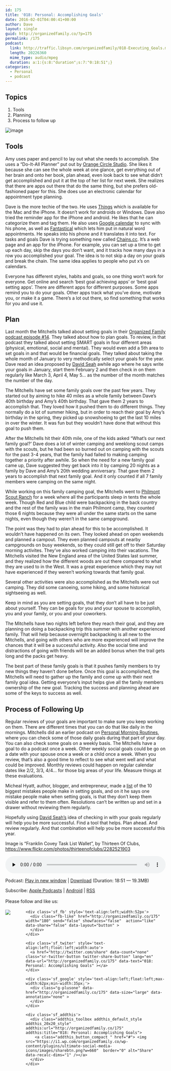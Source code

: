 ```yaml
---
id: 175
title: '018: Personal: Accomplishing Goals'
date: 2016-02-01T04:00:41+00:00
author: Dave
layout: single
guid: http://organizedfamily.co/?p=175
permalink: /175
podcast:
  link: http://traffic.libsyn.com/organizedfamily/018-Executing_Goals.mp3
  length: 20226360
  mime_type: audio/mpeg
  duration: a:1:{s:8:"duration";s:7:"0:18:51";}
categories:
  - Personal
  - podcast
---
```

## Topics

  1. Tools
  2. Planning
  3. Process to follow up

<img src="https://i2.wp.com/organizedfamily.co/wp-content/uploads/2016/01/task_lists.jpg?w=660" alt="image" data-recalc-dims="1" /> 

## Tools

Amy uses paper and pencil to lay out what she needs to accomplish. She uses a &#8220;Do-It-All Planner&#8221; put out by [Orange Circle Studio](http://www.orangecirclestudio.com/planners/do-it-all/). She likes it because she can see the whole week at one glance, get everything out of her brain and onto her book, plan ahead, even look back to see what didn&#8217;t get accomplished and put it at the top of her list for next week. She realizes that there are apps out there that do the same thing, but she prefers old-fashioned paper for this. She does use an electronic calendar for appointment type planning.

Dave is the more techie of the two. He uses [Things](https://culturedcode.com/things/) which is available for the Mac and the iPhone. It doesn&#8217;t work for androids or Windows. Dave also tried the reminder app for the iPhone and android. He likes that he can categorize them and tag them. He also uses [Google calendar](https://chrome.google.com/webstore/detail/google-calendar-by-google/gmbgaklkmjakoegficnlkhebmhkjfich?hl=en) to sync with his phone, as well as [Fantastical](https://flexibits.com/) which lets him put in natural word appointments. He speaks into his phone and it translates it into text. For tasks and goals Dave is trying something new called [Chains.cc](https://chains.cc/). It&#8217;s a web page and an app for the iPhone. For example, you can set up a time to get up each day, skip the days you don&#8217;t want, and it tracks how many days in a row you accomplished your goal. The idea is to not skip a day on your goals and break the chain. The same idea applies to people who put x&#8217;s on calendars.

Everyone has different styles, habits and goals, so one thing won&#8217;t work for everyone. Get online and search &#8216;best goal achieving apps&#8217; or &#8216;best goal setting apps&#8217;. There are different apps for different purposes. Some apps remind you to do your goals. Other apps track what you&#8217;ve done, motivate you, or make it a game. There&#8217;s a lot out there, so find something that works for you and use it.

## Plan

Last month the Mitchells talked about setting goals in their [Organized Family podcast episode #14](http://organizedfamily.co/). They talked about how to plan goals. To review, in that podcast they talked about setting SMART goals in four different areas (physical, emotional, social and mental). They would even add a 5th area to set goals in and that would be financial goals. They talked about taking the whole month of January to very methodically select your goals for the year. Dave read an idea proposed by [David Seah](http://davidseah.com/2007/02/groundhog-day-resolutions/) awhile ago where he says write your goals in January, start them February 2 and then check in on them regularly like March 3, April 4, May 5&#8230; as the number of the month matches the number of the day.

The Mitchells have set some family goals over the past few years. They started out by aiming to hike 40 miles as a whole family between Dave&#8217;s 40th birthday and Amy&#8217;s 40th birthday. That gave them 2 years to accomplish that. They loved how it pushed them to do different things. They normally do a lot of summer hiking, but in order to reach their goal by Amy&#8217;s birthday in the spring, they picked up snowshoeing to get the last 10 miles in over the winter. It was fun but they wouldn&#8217;t have done that without this goal to push them.

After the Mitchells hit their 40th mile, one of the kids asked &#8220;What&#8217;s our next family goal?&#8217; Dave does a lot of winter camping and weeklong scout camps with the scouts, but he had been so burned out on camping with the scouts for the past 3-4 years, that the family had failed to making camping together a priority after awhile. So when the need for a new family goal came up, Dave suggested they get back into it by camping 20 nights as a family by Dave and Amy&#8217;s 20th wedding anniversary. That gave them 2 years to accomplish that next family goal. And it only counted if all 7 family members were camping on the same night.

While working on this family camping goal, the Mitchells went to [Philmont Scout Ranch](http://www.scouting.org/Philmont.aspx) for a week where all the participants sleep in tents the whole week. Though Red and Blue child were backpacking in the back country and the rest of the family was in the main Philmont camp, they counted those 6 nights because they were all under the same starts on the same nights, even though they weren&#8217;t in the same campground.

The point was they had to plan ahead for this to be accomplished. It wouldn&#8217;t have happened on its own. They looked ahead on open weekends and planned a campout. They even planned campouts at nearby campgrounds on busy weekends, so they could still get off to their Saturday morning activites. They&#8217;ve also worked camping into their vacations. The Mitchells visited the New England area of the United States last summer, and they realized how the different woods are out there compared to what they are used to in the West. It was a great experience which they may not have experienced if they weren&#8217;t working towards that family goal.

Several other activities were also accomplished as the Mitchells were out camping. They did some canoeing, some hiking, and some historical sightseeing as well.

Keep in mind as you are setting goals, that they don&#8217;t all have to be just about yourself. They can be goals for you and your spouse to accomplish, you and your family, or you and your coworkers.

The Mitchells have two nights left before they reach their goal, and they are planning on doing a backpacking trip this summer with another experienced family. That will help because overnight backpacking is all new to the Mitchells, and going with others who are more experienced will improve the chances that it will be a successful activity. Also the social time and distractions of going with friends will be an added bonus when the trail gets long and the packs get heavy.

The best part of these family goals is that it pushes family members to try new things they haven&#8217;t done before. Once this goal is accomplished, the Mitchells will need to gather up the family and come up with their next family goal idea. Getting everyone&#8217;s input helps give all the family members ownership of the new goal. Tracking the success and planning ahead are some of the keys to success as well.

## Process of Following Up

Regular reviews of your goals are important to make sure you keep working on them. There are different times that you can do that like daily in the mornings. Mitchells did an earlier podcast on [Personal Morning Routines](http://organizedfamily.co/), where you can check some of those daily goals during that part of your day. You can also check some goals on a weekly basis. The Mitchells have a goal to do a podcast once a week. Other weekly social goals could be go on a date with your spouse once a week or a child once a week. When you review, that&#8217;s also a good time to reflect to see what went well and what could be improved. Monthly reviews could happen on regular calendar dates like 2/2, 3/3, 4/4&#8230; for those big areas of your life. Measure things at these evaluations.

Micheal Hyatt, author, blogger, and entrepreneur, made a [list](https://michaelhyatt.com/10-biggest-goalsetting-mistakes.html) of the 10 biggest mistakes people make in setting goals, and on it he says one mistake people make when setting goals, is that they don&#8217;t keep them visible and refer to them often. Resolutions can&#8217;t be written up and set in a drawer without reviewing them regularly.

Hopefully using [David Seah&#8217;s](http://davidseah.com/2007/02/groundhog-day-resolutions/) idea of checking in with your goals regularly will help you be more successful. Find a tool that helps. Plan ahead. And review regularly. And that combination will help you be more successful this year.

Image is &#8220;Franklin Covey Task List Wallet&#8221;, by Thirteen Of Clubs, https://www.flickr.com/photos/thirteenofclubs/2282521903

<div class="powerpress_player" id="powerpress_player_5340">
  <audio class="wp-audio-shortcode" id="audio-175-20" preload="none" style="width: 100%;" controls="controls"><source type="audio/mpeg" src="http://traffic.libsyn.com/organizedfamily/018-Executing_Goals.mp3?_=20" /><a href="http://traffic.libsyn.com/organizedfamily/018-Executing_Goals.mp3">http://traffic.libsyn.com/organizedfamily/018-Executing_Goals.mp3</a></audio>
</div>

<p class="powerpress_links powerpress_links_mp3">
  Podcast: <a href="http://traffic.libsyn.com/organizedfamily/018-Executing_Goals.mp3" class="powerpress_link_pinw" target="_blank" title="Play in new window" onclick="return powerpress_pinw('http://organizedfamily.co/?powerpress_pinw=175-podcast');" rel="nofollow">Play in new window</a> | <a href="http://traffic.libsyn.com/organizedfamily/018-Executing_Goals.mp3" class="powerpress_link_d" title="Download" rel="nofollow" download="018-Executing_Goals.mp3">Download</a> (Duration: 18:51 &#8212; 19.3MB)
</p>

<p class="powerpress_links powerpress_subscribe_links">
  Subscribe: <a href="https://itunes.apple.com/us/podcast/organized-family/id1047979605?mt=2&ls=1#episodeGuid=http%3A%2F%2Forganizedfamily.co%2F%3Fp%3D175" class="powerpress_link_subscribe powerpress_link_subscribe_itunes" title="Subscribe on Apple Podcasts" rel="nofollow">Apple Podcasts</a> | <a href="http://subscribeonandroid.com/organizedfamily.co/feed/podcast" class="powerpress_link_subscribe powerpress_link_subscribe_android" title="Subscribe on Android" rel="nofollow">Android</a> | <a href="http://organizedfamily.co/feed/podcast" class="powerpress_link_subscribe powerpress_link_subscribe_rss" title="Subscribe via RSS" rel="nofollow">RSS</a>
</p>

<div class='sfsi_Sicons' style='width: 100%; display: inline-block; vertical-align: middle; text-align:left'>
  <div style='margin:0px 8px 0px 0px; line-height: 24px'>
    <span>Please follow and like us:</span>
  </div>
  
  <div class='sfsi_socialwpr'>
    <div class='sf_subscrbe' style='text-align:left;float:left;width:64px'>
      <a href="http://www.specificfeeds.com/widget/emailsubscribe/MTc5ODgx/OA==/" target="_blank"><img src="https://i2.wp.com/organizedfamily.co/wp-content/plugins/ultimate-social-media-icons/images/follow_subscribe.png?w=660" data-recalc-dims="1" /></a>
    </div>
    
    <div class='sf_fb' style='text-align:left;width:52px'>
      <div class="fb-like" href="http://organizedfamily.co/175" width="180" send="false" showfaces="false"  action="like" data-share="false" data-layout="button" >
      </div>
    </div>
    
    <div class='sf_twiter' style='text-align:left;float:left;width:auto'>
      <a href="http://twitter.com/share" data-count="none" class="sr-twitter-button twitter-share-button" lang="en" data-url="http://organizedfamily.co/175" data-text="018: Personal: Accomplishing Goals" ></a>
    </div>
    
    <div class='sf_google' style='text-align:left;float:left;max-width:62px;min-width:35px;'>
      <div class="g-plusone" data-href="http://organizedfamily.co/175" data-size="large" data-annotation="none" >
      </div>
    </div>
    
    <div class='sf_addthis'>
      <div class="addthis_toolbox addthis_default_style addthis_20x20_style" addthis:url="http://organizedfamily.co/175" addthis:title="018: Personal: Accomplishing Goals">
        <a class="addthis_button_compact " href="#"> <img src="https://i1.wp.com/organizedfamily.co/wp-content/plugins/ultimate-social-media-icons/images/sharebtn.png?w=660"  border="0" alt="Share" data-recalc-dims="1" /></a>
      </div>
    </div>
  </div>
</div>